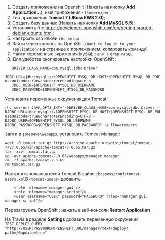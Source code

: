 1. Cоздать приложение на Openshift (Нажать на кнопку **Add Application…**); имя приложения - `flowerexpert`
2. Тип приложения **Tomcat 7 (JBoss EWS 2.0)**;
3. Создать базу данных (Нажать на кнопку **Add MySQL 5.5**);
4. Установить rhc https://developers.openshift.com/en/getting-started-debian-ubuntu.html;
5. Настроить ssh ключи `rhc setup`
6. Зайти через консоль на OpenShift (`Want to log in to your application?` на странице с приложением, копировать команду)
7. Найти переменные окружения MySQL : `env | grep MYSQL`
8. Для удобства скопировать настройки OpenShift :
   
```
   DRIVER_CLASS_NAME=com.mysql.jdbc.Driver
   JDBC_URL=jdbc:mysql://$OPENSHIFT_MYSQL_DB_HOST:$OPENSHIFT_MYSQL_DB_PORT/flowerexpert?useUnicode=true&characterEncoding=UTF-8
   JDBC_USER=$OPENSHIFT_MYSQL_DB_USERNAME
   JDBC_PASSWORD=$OPENSHIFT_MYSQL_DB_PASSWORD
```

Установить переменные окружения для Tomcat:

```
rhc set-env JAVA_OPTS_EXT="-DDRIVER_CLASS_NAME=com.mysql.jdbc.Driver -DJDBC_URL=jdbc:mysql://$OPENSHIFT_MYSQL_DB_HOST:$OPENSHIFT_MYSQL_DB_PORT/flowerexpert?useUnicode=true&characterEncoding=UTF-8 -DJDBC_USER=$OPENSHIFT_MYSQL_DB_USERNAME -DJDBC_PASSWORD=$OPENSHIFT_MYSQL_DB_PASSWORD" -a flowerexpert
```

Зайти в `jbossews\webapps`, установить Tomcat Manager:

```
wget -O tomcat.tar.gz http://archive.apache.org/dist/tomcat/tomcat-7/v7.0.65/bin/apache-tomcat-7.0.65.tar.gz
tar -xzvf tomcat.tar.gz
cp -avr apache-tomcat-7.0.65/webapps/manager manager
rm -rf apache-tomcat-7.0.65
rm tomcat.tar.gz
```

Настроить пользователей Tomcat
В файле `jbossews/conf/tomcat-users.xml`В `<tomcat-users>` добавить

```
    <role rolename="manager-gui"/>
    <role rolename="manager-script"/>
    <user username="USER" password="PASSWORD" roles="manager-gui, manager-script"/>
```

Перезагрузить OpenShift : нажать в веб-консоли **Restart Application**

На Travis в разделе **Settings** добавить переменную окружения `TEST_DEPLOY_QUERY` `"http://USER:PASSWORD@OPENSHIFT_URL/manager/text/deploy?path=/&update=true"`
